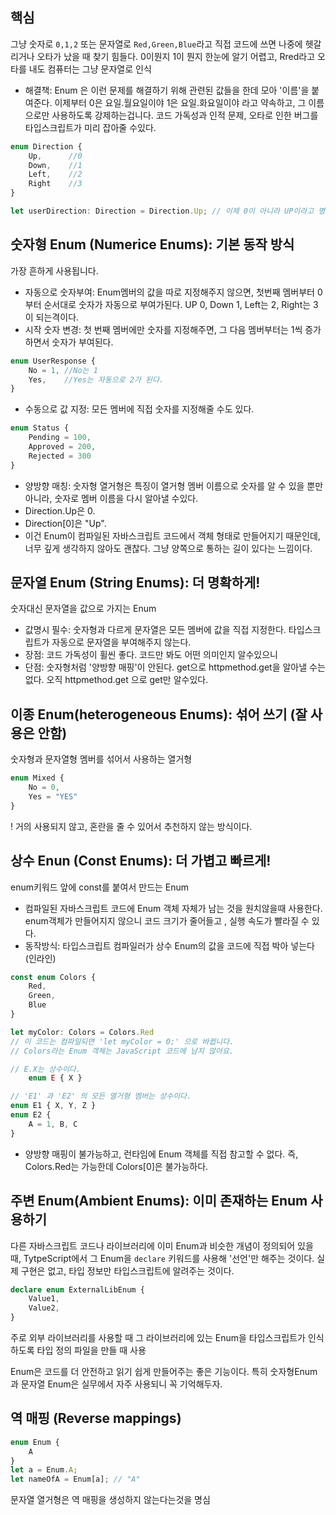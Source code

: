 ## 핵심
그냥 숫자로 `0,1,2` 또는 문자열로 `Red,Green,Blue`라고 직접 코드에 쓰면 나중에 헷갈리거나 오타가 났을 때 찾기 힘들다. 0이뭔지 1이 뭔지 한눈에 알기 어렵고, Rred라고 오타를 내도 컴퓨터는 그냥 문자열로 인식

- 해결책: Enum 은 이런 문제를 해결하기 위해 관련된 값들을 한데 모아 '이름'을 붙여준다. 이제부터 0은 요일.월요일이야 1은 요일.화요일이야 라고 약속하고, 그 이름으로만 사용하도록 강제하는겁니다. 코드 가독성과 인적 문제, 오타로 인한 버그를 타입스크립트가 미리 잡아줄 수있다.

```ts
enum Direction {
	Up,      //0
	Down,    //1
	Left,    //2
	Right    //3
}

let userDirection: Direction = Direction.Up; // 이제 0이 아니라 UP이라고 명확하게 쓸 수 있어요
```

## 숫자형 Enum (Numerice Enums): 기본 동작 방식
가장 흔하게 사용됩니다.
- 자동으로 숫자부여: Enum멤버의 값을 따로 지정해주지 않으면, 첫번째 멤버부터 0부터 순서대로 숫자가 자동으로 부여가된다. UP 0, Down 1, Left는 2, Right는 3이 되는격이다.
- 시작 숫자 변경: 첫 번째 멤버에만 숫자를 지정해주면, 그 다음 멤버부터는 1씩 증가하면서 숫자가 부여된다.
```ts
enum UserResponse {
	No = 1, //No는 1
	Yes,    //Yes는 자동으로 2가 된다.
}
```
- 수동으로 값 지정: 모든 멤버에 직접 숫자를 지정해줄 수도 있다.
```ts
enum Status {
	Pending = 100,
	Approved = 200,
	Rejected = 300
}
```
- 양방향 매칭: 숫자형 열거형은 특징이 열거형 멤버 이름으로 숫자를 알 수 있을 뿐만 아니라, 숫자로 멤버 이름을 다시 알아낼 수있다.
- Direction.Up은 0.
- Direction\[0]은 "Up".
- 이건 Enum이 컴파일된 자바스크립트 코드에서 객체 형태로 만들어지기 때문인데, 너무 깊게 생각하지 않아도 괜찮다. 그냥 양쪽으로 통하는 길이 있다는 느낌이다.

## 문자열 Enum (String Enums): 더 명확하게!
숫자대신 문자열을 값으로 가지는 Enum
- 값명시 필수: 숫자형과 다르게 문자열은 모든 멤버에 값을 직접 지정한다. 타입스크립트가 자동으로 문자열을 부여해주지 않는다.
- 장점: 코드 가독성이 휠씬 좋다. 코드만 봐도 어떤 의미인지 알수있으니
- 단점: 숫자형처럼 '양방향 매핑'이 안된다. get으로 httpmethod.get을 알아낼 수는 없다. 오직 httpmethod.get 으로 get만 알수있다.

## 이종 Enum(heterogeneous Enums): 섞어 쓰기 (잘 사용은 안함)
숫자형과 문자열형 멤버를 섞어서 사용하는 열거형
```ts
enum Mixed {
	No = 0,
	Yes = "YES"
}
```
! 거의 사용되지 않고, 혼란을 줄 수 있어서 추천하지 않는 방식이다.

## 상수 Enun (Const Enums): 더 가볍고 빠르게!
enum키워드 앞에 const를 붙여서 만드는 Enum
- 컴파일된 자바스크립트 코드에 Enum 객체 자체가 남는 것을 원치않을때 사용한다. enum객체가 만들어지지 않으니 코드 크기가 줄어들고 , 실행 속도가 빨라질 수 있다.
- 동작방식: 타입스크립트 컴파일러가 상수 Enum의 값을 코드에 직접 박아 넣는다 (인라인)

```ts
const enum Colors {
	Red,
	Green,
	Blue
}

let myColor: Colors = Colors.Red
// 이 코드는 컴파일되면 'let myColor = 0;' 으로 바뀝니다. 
// Colors라는 Enum 객체는 JavaScript 코드에 남지 않아요.
```

```ts
// E.X는 상수이다.
	enum E { X }
```
```ts
// 'E1' 과 'E2' 의 모든 열거형 멤버는 상수이다.
enum E1 { X, Y, Z }
enum E2 {
	A = 1, B, C
}
```
- 양방향 매핑이 불가능하고, 런타임에 Enum 객체를 직접 참고할 수 없다. 즉, Colors.Red는 가능한데 Colors\[0]은 불가능하다.

## 주변 Enum(Ambient Enums): 이미 존재하는 Enum 사용하기
다른 자바스크립트 코드나 라이브러리에 이미 Enum과 비슷한 개념이 정의되어 있을 때, TytpeScript에서 그 Enum을 `declare` 키워드를 사용해 '선언'만 해주는 것이다. 실제 구현은 없고, 타입 정보만 타입스크립트에 알려주는 것이다.

```ts
declare enum ExternalLibEnum {
	Value1,
	Value2,	
}
```
주로 외부 라이브러리를 사용할 때 그 라이브러리에 있는 Enum을 타입스크립트가 인식하도록 타입 정의 파일을 만들 때 사용

Enum은 코드를 더 안전하고 읽기 쉽게 만들어주는 좋은 기능이다. 특히 숫자형Enum과 문자열 Enum은 실무에서 자주 사용되니 꼭 기억해두자.

## 역 매핑 (Reverse mappings)
```ts
enum Enum {
	A
}
let a = Enum.A;
let nameOfA = Enum[a]; // "A"
```
문자열 열거형은 역 매핑을 생성하지 않는다는것을 명심

